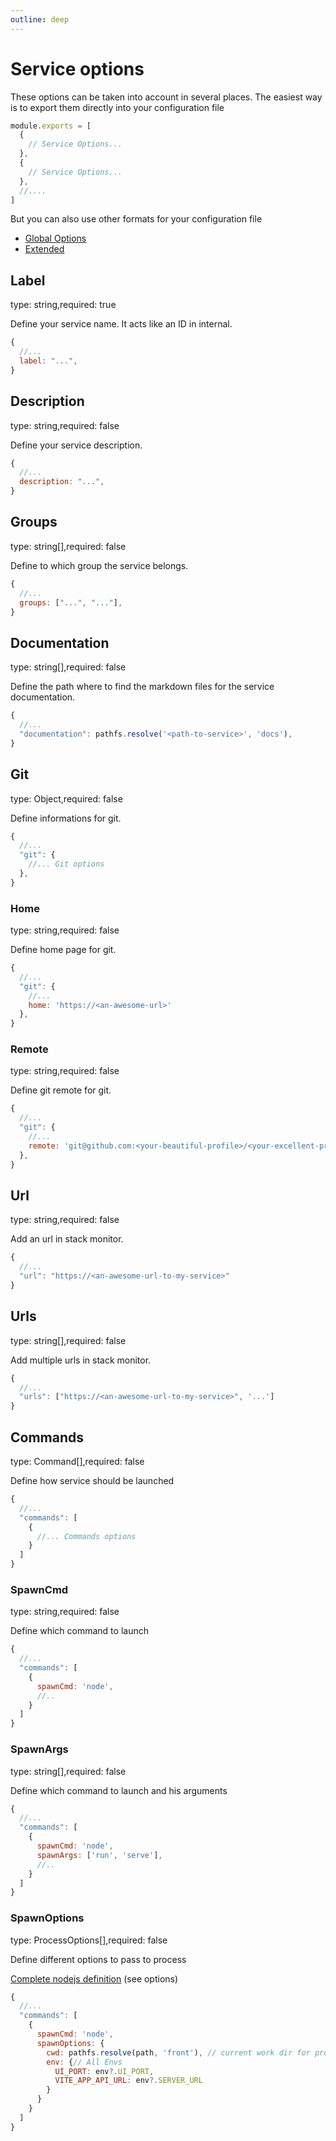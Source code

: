 ```yaml
---
outline: deep
---
```

# Service options
These options can be taken into account in several places. 
The easiest way is to export them directly into your configuration file

```js [js]
module.exports = [
  {
    // Service Options...
  },
  {
    // Service Options...
  },
  //....
]
```
But you can also use other formats for your configuration file

 - [Global Options](/reference/global-options)
 - [Extended](/reference/extended-options)

## Label

type: string,required: true

Define your service name. It acts like an ID in internal.
```js [js]
{
  //...
  label: "...",
}
```

## Description

type: string,required: false

Define your service description.
```js [js]
{
  //...
  description: "...",
}
```

## Groups

type: string[],required: false

Define to which group the service belongs.
```js [js]
{
  //...
  groups: ["...", "..."],
}
```

## Documentation

type: string[],required: false

Define the path where to find the markdown files for the service documentation.
```js [js]
{
  //...
  "documentation": pathfs.resolve('<path-to-service>', 'docs'),
}
```

## Git

type: Object,required: false

Define informations for git.
```js [js]
{
  //...
  "git": {
    //... Git options
  },
}
```
### Home

type: string,required: false

Define home page for git.
```js [js]
{
  //...
  "git": {
    //...
    home: 'https://<an-awesome-url>'
  },
}
```

### Remote

type: string,required: false

Define git remote for git.
```js [js]
{
  //...
  "git": {
    //...
    remote: 'git@github.com:<your-beautiful-profile>/<your-excellent-project>.git'
  },
}
```

## Url

type: string,required: false

Add an url in stack monitor.
```js [js]
{
  //...
  "url": "https://<an-awesome-url-to-my-service>"
}
```

## Urls

type: string[],required: false

Add multiple urls in stack monitor.
```js [js]
{
  //...
  "urls": ["https://<an-awesome-url-to-my-service>", '...']
}
```

## Commands
type: Command[],required: false

Define how service should be launched

```js [js]
{
  //...
  "commands": [
    {
      //... Commands options
    }
  ]
}
```

### SpawnCmd
type: string,required: false

Define which command to launch

```js [js]
{
  //...
  "commands": [
    {
      spawnCmd: 'node',
      //..
    }
  ]
}
```

### SpawnArgs
type: string[],required: false

Define which command to launch and his arguments

```js [js]
{
  //...
  "commands": [
    {
      spawnCmd: 'node',
      spawnArgs: ['run', 'serve'],
      //..
    }
  ]
}
```

### SpawnOptions
type: ProcessOptions[],required: false

Define different options to pass to process

[Complete nodejs definition](https://nodejs.org/api/child_process.html#child_processspawncommand-args-options) (see options)

```js [js]
{
  //...
  "commands": [
    {
      spawnCmd: 'node',
      spawnOptions: {
        cwd: pathfs.resolve(path, 'front'), // current work dir for process
        env: {// All Envs
          UI_PORT: env?.UI_PORT,
          VITE_APP_API_URL: env?.SERVER_URL
        }
      }
    }
  ]
}
```
